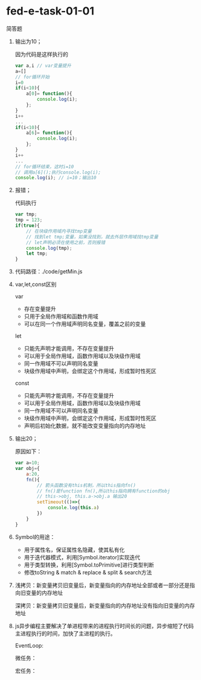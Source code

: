 # fed-e-task-01-01
简答题

1. 输出为10；

    因为代码是这样执行的
    ```javascript
    var a,i // var变量提升
    a=[]
    // for循环开始
    i=0
    if(i<10){
        a[0]= function(){
            console.log(i);
        }; 
    }
    i++
    ...
    if(i<10){
        a[6]= function(){
            console.log(i);
        }; 
    }
    i++
    ...
    // for循环结束，这时i=10
    // 调用a[6]();执行console.log(i);
    console.log(i); // i=10；输出10
    ```

2. 报错；

    代码执行
    ```javascript
    var tmp;
    tmp = 123;
    if(true){
        // 在块级作用域内寻找tmp变量
        // 找到let tmp;变量，如果没找到，就去外层作用域找tmp变量
        // let声明必须在使用之前，否则报错
        console.log(tmp);
        let tmp;
    }
    ```

3. 代码路径：./code/getMin.js

4. var,let,const区别
    
    var
    
    - 存在变量提升
    - 只用于全局作用域和函数作用域
    - 可以在同一个作用域声明同名变量，覆盖之前的变量

    let

    - 只能先声明才能调用，不存在变量提升
    - 可以用于全局作用域，函数作用域以及块级作用域
    - 同一作用域不可以声明同名变量
    - 块级作用域中声明，会绑定这个作用域，形成暂时性死区

    const

    - 只能先声明才能调用，不存在变量提升
    - 可以用于全局作用域，函数作用域以及块级作用域
    - 同一作用域不可以声明同名变量
    - 块级作用域中声明，会绑定这个作用域，形成暂时性死区
    - 声明后初始化数据，就不能改变变量指向的内存地址


5. 输出20；

    原因如下：
    ```javascript
    var a=10;
    var obj={
        a:20,
        fn(){
            // 箭头函数没有this机制，所以this指向fn()
            // fn()是function fn(),所以this指向拥有function的obj
            // this->obj, this.a->obj.a 输出20
            setTimeout(()=>{
                console.log(this.a)
            })
        }
    }
    ```

6. Symbol的用途：

    - 用于属性名，保证属性名隐藏，使其私有化
    - 用于迭代器模式，利用[Symbol.iterator]实现迭代
    - 用于类型转换，利用[Symbol.toPrimitive]进行类型判断
    - 修改toString & match & replace & split & search方法

7. 浅拷贝：新变量拷贝旧变量后，新变量指向的内存地址全部或者一部分还是指向旧变量的内存地址

    深拷贝：新变量拷贝旧变量后，新变量指向的内存地址没有指向旧变量的内存地址

8. js异步编程主要解决了单进程带来的进程执行时间长的问题，异步缩短了代码主进程执行的时间，加快了主进程的执行。

    EventLoop:

    微任务：

    宏任务：
